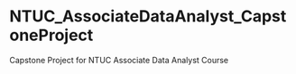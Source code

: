 # NTUC_AssociateDataAnalyst_CapstoneProject
Capstone Project for NTUC Associate Data Analyst Course
